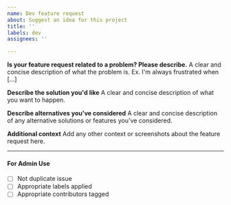 ```yaml
---
name: Dev feature request
about: Suggest an idea for this project
title: ''
labels: dev
assignees: ''

---
```


**Is your feature request related to a problem? Please describe.**
A clear and concise description of what the problem is. Ex. I'm always frustrated when [...]

**Describe the solution you'd like**
A clear and concise description of what you want to happen.

**Describe alternatives you've considered**
A clear and concise description of any alternative solutions or features you've considered.

**Additional context**
Add any other context or screenshots about the feature request here.
____

#### For Admin Use

- [ ] Not duplicate issue
- [ ] Appropriate labels applied
- [ ] Appropriate contributors tagged
